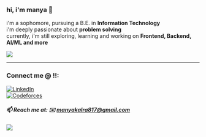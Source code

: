 
### hi, i'm manya 🌱 
i'm a sophomore, pursuing a B.E. in **Information Technology**  
i'm deeply passionate about **problem solving**  
currently, i'm still exploring, learning and working on
**Frontend, Backend, AI/ML and more**

![](https://github-readme-stats.vercel.app/api/top-langs/?username=ziennaa&theme=dark&hide_border=true&layout=compact&cache_seconds=3600)

---

### Connect me @ !!:  
[![LinkedIn](https://img.shields.io/badge/LinkedIn-%230077B5.svg?logo=linkedin&logoColor=white)](https://www.linkedin.com/in/manya-kalra-1b3159317/)  
[![Codeforces](https://img.shields.io/badge/Codeforces-%23000000.svg?logo=codeforces&logoColor=white)](https://codeforces.com/profile/zienna)

##### 📫 Reach me at: ✉️ manyakalra817@gmail.com

[![](https://visitcount.itsvg.in/api?id=ziennaa&icon=0&color=0)](https://visitcount.itsvg.in)
